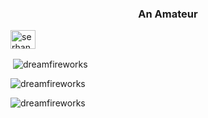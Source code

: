 <h3 align="center">An Amateur</h3>
<a href="https://linkedin.com/in/serhan-eraslan" target="blank"><img align="center" src="https://cdn.jsdelivr.net/npm/simple-icons@3.0.1/icons/linkedin.svg" alt="serhan-eraslan" height="30" width="40" /></a>
</p>
<p>&nbsp;<img align="center" src="https://github-readme-stats.vercel.app/api?username=dreamfireworks&show_icons=true&locale=en&theme=dark" alt="dreamfireworks" /></p>

<p><img align="center" src="https://github-readme-streak-stats.herokuapp.com/?user=dreamfireworks&theme=dark" alt="dreamfireworks" /></p>

<p align="left"> <img src="https://komarev.com/ghpvc/?username=dreamfireworks&label=Profile%20views&color=0e75b6&style=flat" alt="dreamfireworks" /> </p>
